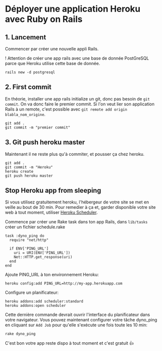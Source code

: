 # Déployer une application Heroku avec Ruby on Rails 

## 1. Lancement
Commencer par créer une nouvelle appli Rails.

! Attention de créer une app rails avec une base de donnée PostGreSQL parce que Heroku utilise cette base de donnée.

```shell
rails new -d postgresql
```

## 2. First commit
En théorie, installer une app rails initialize un git, donc pas besoin de `git commit`. On va donc faire le premier commit. Si l'on veut lier son application Rails à un remote, c'est possible avec `git remote add origin blabla_nom_origine`.

```shell
git add .
git commit -m "premier commit"
```

## 3. Git push heroku master
Maintenant il ne reste plus qu'à commiter, et pousser ça chez heroku.
```shell
git add .
git commit -m "Heroku"
heroku create
git push heroku master
```

## Stop Heroku app from sleeping
Si vous utilisez gratuitement heroku, l'hébergeur de votre site se met en veille au bout de 30 min.
Pour remedier à ça et, garder disponible votre site web à tout moment, utiliser [Heroku Scheduler](https://devcenter.heroku.com/articles/scheduler).

Commence par créer une Rake task dans ton app Rails, 
dans `lib/tasks` créer un fichier schedule.rake

```desc "Pings PING_URL to keep a dyno alive"
task :dyno_ping do
  require "net/http"

  if ENV['PING_URL']
    uri = URI(ENV['PING_URL'])
    Net::HTTP.get_response(uri)
  end
end
```

Ajoute PING_URL à ton environnement Heroku: 

```
heroku config:add PING_URL=http://my-app.herokuapp.com
```
Configure un planificateur:

```
heroku addons:add scheduler:standard
heroku addons:open scheduler
```

Cette dernière commande devrait ouvrir l'interface du planificateur dans votre navigateur. Vous pouvez maintenant configurer votre tâche dyno_ping en cliquant sur `Add Job` pour qu'elle s'exécute une fois toute les 10 min:

```
rake dyno_ping
```

C'est bon votre app reste dispo à tout moment et c'est gratuit 👍